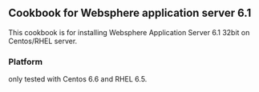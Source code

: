 
## Cookbook for Websphere application server 6.1
This cookbook is for installing Websphere Application Server 6.1 32bit on Centos/RHEL server.

### Platform
only tested with Centos 6.6 and RHEL 6.5.

